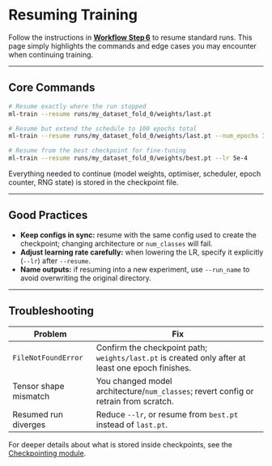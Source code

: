 # Resuming Training

Follow the instructions in **[Workflow Step 6](../workflow.md#step-6-train-across-folds)** to resume standard runs. This page simply highlights the commands and edge cases you may encounter when continuing training.

---

## Core Commands

```bash
# Resume exactly where the run stopped
ml-train --resume runs/my_dataset_fold_0/weights/last.pt

# Resume but extend the schedule to 100 epochs total
ml-train --resume runs/my_dataset_fold_0/weights/last.pt --num_epochs 100

# Resume from the best checkpoint for fine-tuning
ml-train --resume runs/my_dataset_fold_0/weights/best.pt --lr 5e-4
```

Everything needed to continue (model weights, optimiser, scheduler, epoch counter, RNG state) is stored in the checkpoint file.

---

## Good Practices

- **Keep configs in sync:** resume with the same config used to create the checkpoint; changing architecture or `num_classes` will fail.
- **Adjust learning rate carefully:** when lowering the LR, specify it explicitly (`--lr`) after `--resume`.
- **Name outputs:** if resuming into a new experiment, use `--run_name` to avoid overwriting the original directory.

---

## Troubleshooting

| Problem | Fix |
| --- | --- |
| `FileNotFoundError` | Confirm the checkpoint path; `weights/last.pt` is created only after at least one epoch finishes. |
| Tensor shape mismatch | You changed model architecture/`num_classes`; revert config or retrain from scratch. |
| Resumed run diverges | Reduce `--lr`, or resume from `best.pt` instead of `last.pt`. |

For deeper details about what is stored inside checkpoints, see the [Checkpointing module](../architecture/ml-src-modules.md#checkpointingpy).
